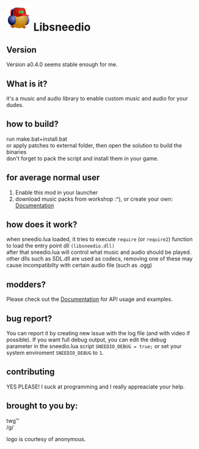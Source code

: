 # <img src="extras/logosmall.png" width="64" /> Libsneedio

## Version
Version a0.4.0 seems stable enough for me.

## What is it? 
it's a music and audio library to enable custom music and audio for your dudes.  

## how to build?
run make.bat+install.bat  
or apply patches to external folder, then open the solution to build the binaries  
don't forget to pack the script and install them in your game.  

## for average normal user  
1. Enable this mod in your launcher
2. download music packs from workshop :^), or create your own: [Documentation](doc/sneedio.md)

## how does it work?  
when sneedio.lua loaded, it tries to execute `require` (or `require2`) function to load the entry point dll `(libsneedio.dll)`  
after that sneedio.lua will control what music and audio should be played.  
other dlls such as SDL.dll are used as codecs, removing one of these may cause incompatibilty with certain audio file (such as .ogg)  

## modders? 
Please check out the [Documentation](doc/sneedio.md) for API usage and examples.

## bug report?   
You can report it by creating new issue with the log file (and with video if possible). If you want full debug output, you can edit the debug  
parameter in the sneedio.lua script `SNEEDIO_DEBUG = true;` or set your system enviroment `SNEEDIO_DEBUG` to `1`.  

## contributing  
YES PLEASE! I suck at programming and I really appreaciate your help.  

## brought to you by: 
twg™  
/g/  

logo is courtesy of anonymous.